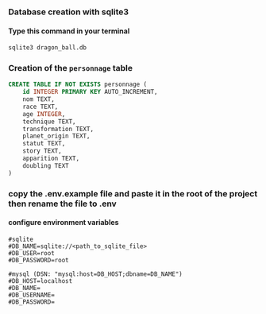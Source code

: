 ### Database creation with sqlite3
#### Type this command in your terminal

```bash
sqlite3 dragon_ball.db  
```

### Creation of the `personnage` table

```sql
CREATE TABLE IF NOT EXISTS personnage (
    id INTEGER PRIMARY KEY AUTO_INCREMENT,
    nom TEXT,
    race TEXT,
    age INTEGER,
    technique TEXT,
    transformation TEXT,
    planet_origin TEXT,
    statut TEXT,
    story TEXT,
    apparition TEXT,
    doubling TEXT
)
```

### copy the .env.example file and paste it in the root of the project then rename the file to .env
#### configure environment variables
```dotenv
#sqlite
#DB_NAME=sqlite://<path_to_sqlite_file>
#DB_USER=root
#DB_PASSWORD=root

#mysql (DSN: "mysql:host=DB_HOST;dbname=DB_NAME")
#DB_HOST=localhost
#DB_NAME=
#DB_USERNAME=
#DB_PASSWORD=
```
